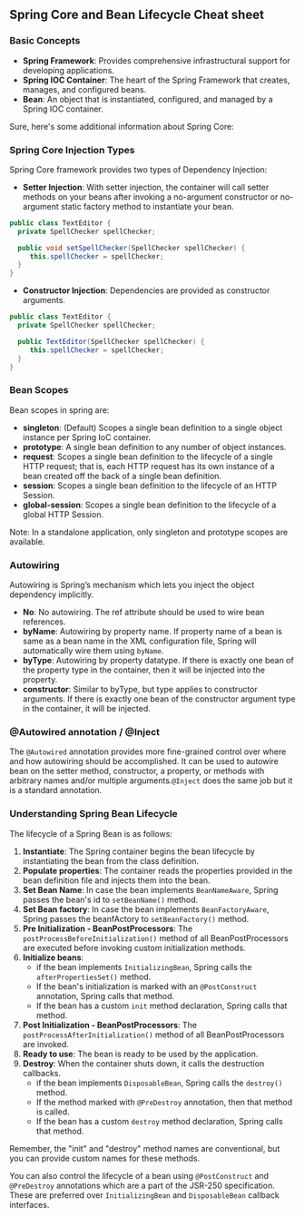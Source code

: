 ## Spring Core and Bean Lifecycle Cheat sheet

### Basic Concepts

- **Spring Framework**: Provides comprehensive infrastructural support for developing applications.
- **Spring IOC Container**: The heart of the Spring Framework that creates, manages, and configured beans.
- **Bean**: An object that is instantiated, configured, and managed by a Spring IOC container.

Sure, here's some additional information about Spring Core:

### Spring Core Injection Types

Spring Core framework provides two types of Dependency Injection:

- **Setter Injection**: With setter injection, the container will call setter methods on your beans after invoking a no-argument constructor or no-argument static factory method to instantiate your bean.
```java
public class TextEditor {
  private SpellChecker spellChecker;

  public void setSpellChecker(SpellChecker spellChecker) {
     this.spellChecker = spellChecker;
  }
}
```

- **Constructor Injection**: Dependencies are provided as constructor arguments.
```java
public class TextEditor {
  private SpellChecker spellChecker;

  public TextEditor(SpellChecker spellChecker) {
     this.spellChecker = spellChecker;
  }
}
```

### Bean Scopes

Bean scopes in spring are:

- **singleton**: (Default) Scopes a single bean definition to a single object instance per Spring IoC container.
- **prototype**: A single bean definition to any number of object instances.
- **request**: Scopes a single bean definition to the lifecycle of a single HTTP request; that is, each HTTP request has its own instance of a bean created off the back of a single bean definition.
- **session**: Scopes a single bean definition to the lifecycle of an HTTP Session.
- **global-session**: Scopes a single bean definition to the lifecycle of a global HTTP Session.

Note: In a standalone application, only singleton and prototype scopes are available.

### Autowiring

Autowiring is Spring’s mechanism which lets you inject the object dependency implicitly.

- **No**: No autowiring. The ref attribute should be used to wire bean references.
- **byName**: Autowiring by property name. If property name of a bean is same as a bean name in the XML configuration file, Spring will automatically wire them using `byName`.
- **byType**: Autowiring by property datatype. If there is exactly one bean of the property type in the container, then it will be injected into the property.
- **constructor**: Similar to byType, but type applies to constructor arguments. If there is exactly one bean of the constructor argument type in the container, it will be injected.

### @Autowired annotation / @Inject

The `@Autowired` annotation provides more fine-grained control over where and how autowiring should be accomplished. It can be used to autowire bean on the setter method, constructor, a property, or methods with arbitrary names and/or multiple arguments.`@Inject` does the same job but it is a standard annotation.

### Understanding Spring Bean Lifecycle

The lifecycle of a Spring Bean is as follows:

1. **Instantiate**: The Spring container begins the bean lifecycle by instantiating the bean from the class definition.
2. **Populate properties**: The container reads the properties provided in the bean definition file and injects them into the bean.
3. **Set Bean Name**: In case the bean implements `BeanNameAware`, Spring passes the bean's id to `setBeanName()` method.
4. **Set Bean factory**: In case the bean implements `BeanFactoryAware`, Spring passes the beanfActory to `setBeanFactory()` method.
5. **Pre Initialization - BeanPostProcessors**: The `postProcessBeforeInitialization()` method of all BeanPostProcessors are executed before invoking custom initialization methods.
6. **Initialize beans**:
    - if the bean implements `InitializingBean`, Spring calls the `afterPropertiesSet()` method.
    - If the bean's initialization is marked with an `@PostConstruct` annotation, Spring calls that method.
    - If the bean has a custom `init` method declaration, Spring calls that method.
7. **Post Initialization - BeanPostProcessors**: The `postProcessAfterInitialization()` method of all BeanPostProcessors are invoked.
8. **Ready to use**: The bean is ready to be used by the application.
9. **Destroy**: When the container shuts down, it calls the destruction callbacks.
    - if the bean implements `DisposableBean`, Spring calls the `destroy()` method.
    - If the method marked with `@PreDestroy` annotation, then that method is called.
    - If the bean has a custom `destroy` method declaration, Spring calls that method.

Remember, the "init" and "destroy" method names are conventional, but you can provide custom names for these methods.

You can also control the lifecycle of a bean using `@PostConstruct` and `@PreDestroy` annotations which are a part of the JSR-250 specification. These are preferred over `InitializingBean` and `DisposableBean` callback interfaces.